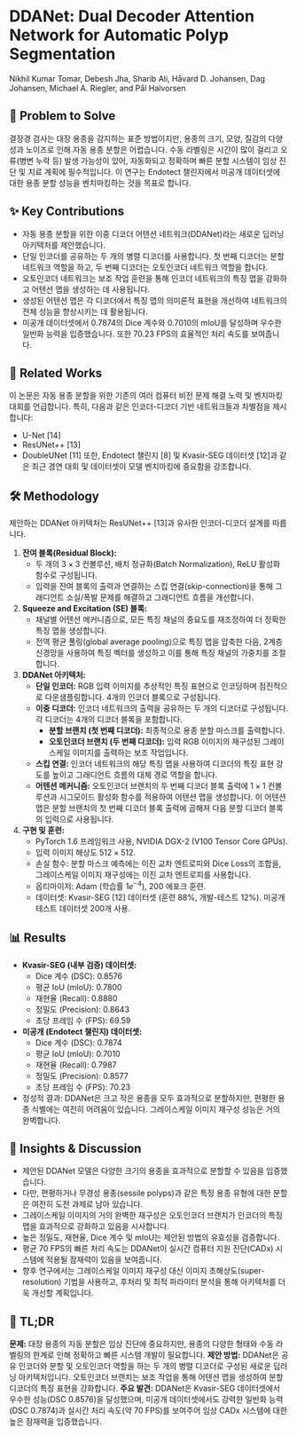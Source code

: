 # DDANet: Dual Decoder Attention Network for Automatic Polyp Segmentation

Nikhil Kumar Tomar, Debesh Jha, Sharib Ali, Håvard D. Johansen, Dag Johansen, Michael A. Riegler, and Pål Halvorsen

## 🧩 Problem to Solve

결장경 검사는 대장 용종을 감지하는 표준 방법이지만, 용종의 크기, 모양, 질감의 다양성과 노이즈로 인해 자동 용종 분할은 어렵습니다. 수동 라벨링은 시간이 많이 걸리고 오류(병변 누락 등) 발생 가능성이 있어, 자동화되고 정확하며 빠른 분할 시스템이 임상 진단 및 치료 계획에 필수적입니다. 이 연구는 Endotect 챌린지에서 미공개 데이터셋에 대한 용종 분할 성능을 벤치마킹하는 것을 목표로 합니다.

## ✨ Key Contributions

- 자동 용종 분할을 위한 이중 디코더 어텐션 네트워크(DDANet)라는 새로운 딥러닝 아키텍처를 제안했습니다.
- 단일 인코더를 공유하는 두 개의 병렬 디코더를 사용합니다. 첫 번째 디코더는 분할 네트워크 역할을 하고, 두 번째 디코더는 오토인코더 네트워크 역할을 합니다.
- 오토인코더 네트워크는 보조 작업 훈련을 통해 인코더 네트워크의 특징 맵을 강화하고 어텐션 맵을 생성하는 데 사용됩니다.
- 생성된 어텐션 맵은 각 디코더에서 특징 맵의 의미론적 표현을 개선하여 네트워크의 전체 성능을 향상시키는 데 활용됩니다.
- 미공개 데이터셋에서 0.7874의 Dice 계수와 0.7010의 mIoU를 달성하며 우수한 일반화 능력을 입증했습니다. 또한 70.23 FPS의 효율적인 처리 속도를 보여줍니다.

## 📎 Related Works

이 논문은 자동 용종 분할을 위한 기존의 여러 컴퓨터 비전 문제 해결 노력 및 벤치마킹 대회를 언급합니다. 특히, 다음과 같은 인코더-디코더 기반 네트워크들과 차별점을 제시합니다:

- U-Net [14]
- ResUNet++ [13]
- DoubleUNet [11]
  또한, Endotect 챌린지 [8] 및 Kvasir-SEG 데이터셋 [12]과 같은 최근 경연 대회 및 데이터셋이 모델 벤치마킹에 중요함을 강조합니다.

## 🛠️ Methodology

제안하는 DDANet 아키텍처는 ResUNet++ [13]과 유사한 인코더-디코더 설계를 따릅니다.

1. **잔여 블록(Residual Block):**
   - 두 개의 $3 \times 3$ 컨볼루션, 배치 정규화(Batch Normalization), ReLU 활성화 함수로 구성됩니다.
   - 입력을 잔여 블록의 출력과 연결하는 스킵 연결(skip-connection)을 통해 그래디언트 소실/폭발 문제를 해결하고 그래디언트 흐름을 개선합니다.
2. **Squeeze and Excitation (SE) 블록:**
   - 채널별 어텐션 메커니즘으로, 모든 특징 채널의 중요도를 재조정하여 더 정확한 특징 맵을 생성합니다.
   - 전역 평균 풀링(global average pooling)으로 특징 맵을 압축한 다음, 2계층 신경망을 사용하여 특징 벡터를 생성하고 이를 통해 특징 채널의 가중치를 조절합니다.
3. **DDANet 아키텍처:**
   - **단일 인코더:** RGB 입력 이미지를 추상적인 특징 표현으로 인코딩하며 점진적으로 다운샘플링합니다. 4개의 인코더 블록으로 구성됩니다.
   - **이중 디코더:** 인코더 네트워크의 출력을 공유하는 두 개의 디코더로 구성됩니다. 각 디코더는 4개의 디코더 블록을 포함합니다.
     - **분할 브랜치 (첫 번째 디코더):** 최종적으로 용종 분할 마스크를 출력합니다.
     - **오토인코더 브랜치 (두 번째 디코더):** 입력 RGB 이미지의 재구성된 그레이스케일 이미지를 출력하는 보조 작업입니다.
   - **스킵 연결:** 인코더 네트워크의 해당 특징 맵을 사용하여 디코더의 특징 표현 강도를 높이고 그래디언트 흐름의 대체 경로 역할을 합니다.
   - **어텐션 메커니즘:** 오토인코더 브랜치의 두 번째 디코더 블록 출력에 $1 \times 1$ 컨볼루션과 시그모이드 활성화 함수를 적용하여 어텐션 맵을 생성합니다. 이 어텐션 맵은 분할 브랜치의 첫 번째 디코더 블록 출력에 곱해져 다음 분할 디코더 블록의 입력으로 사용됩니다.
4. **구현 및 훈련:**
   - PyTorch 1.6 프레임워크 사용, NVIDIA DGX-2 (V100 Tensor Core GPUs).
   - 입력 이미지 해상도 $512 \times 512$.
   - 손실 함수: 분할 마스크 예측에는 이진 교차 엔트로피와 Dice Loss의 조합을, 그레이스케일 이미지 재구성에는 이진 교차 엔트로피를 사용합니다.
   - 옵티마이저: Adam (학습률 $1e^{-4}$), 200 에포크 훈련.
   - 데이터셋: Kvasir-SEG [12] 데이터셋 (훈련 88%, 개발-테스트 12%). 미공개 테스트 데이터셋 200개 사용.

## 📊 Results

- **Kvasir-SEG (내부 검증) 데이터셋:**
  - Dice 계수 (DSC): 0.8576
  - 평균 IoU (mIoU): 0.7800
  - 재현율 (Recall): 0.8880
  - 정밀도 (Precision): 0.8643
  - 초당 프레임 수 (FPS): 69.59
- **미공개 (Endotect 챌린지) 데이터셋:**
  - Dice 계수 (DSC): 0.7874
  - 평균 IoU (mIoU): 0.7010
  - 재현율 (Recall): 0.7987
  - 정밀도 (Precision): 0.8577
  - 초당 프레임 수 (FPS): 70.23
- 정성적 결과: DDANet은 크고 작은 용종을 모두 효과적으로 분할하지만, 편평한 용종 식별에는 여전히 어려움이 있습니다. 그레이스케일 이미지 재구성 성능은 거의 완벽합니다.

## 🧠 Insights & Discussion

- 제안된 DDANet 모델은 다양한 크기의 용종을 효과적으로 분할할 수 있음을 입증했습니다.
- 다만, 편평하거나 무경성 용종(sessile polyps)과 같은 특정 용종 유형에 대한 분할은 여전히 도전 과제로 남아 있습니다.
- 그레이스케일 이미지의 거의 완벽한 재구성은 오토인코더 브랜치가 인코더의 특징 맵을 효과적으로 강화하고 있음을 시사합니다.
- 높은 정밀도, 재현율, Dice 계수 및 mIoU는 제안된 방법의 유효성을 검증합니다.
- 평균 70 FPS의 빠른 처리 속도는 DDANet이 실시간 컴퓨터 지원 진단(CADx) 시스템에 적용될 잠재력이 있음을 보여줍니다.
- 향후 연구에서는 그레이스케일 이미지 재구성 대신 이미지 초해상도(super-resolution) 기법을 사용하고, 후처리 및 최적 파라미터 분석을 통해 아키텍처를 더욱 개선할 계획입니다.

## 📌 TL;DR

**문제:** 대장 용종의 자동 분할은 임상 진단에 중요하지만, 용종의 다양한 형태와 수동 라벨링의 한계로 인해 정확하고 빠른 시스템 개발이 필요합니다.
**제안 방법:** DDANet은 공유 인코더와 분할 및 오토인코더 역할을 하는 두 개의 병렬 디코더로 구성된 새로운 딥러닝 아키텍처입니다. 오토인코더 브랜치는 보조 작업을 통해 어텐션 맵을 생성하여 분할 디코더의 특징 표현을 강화합니다.
**주요 발견:** DDANet은 Kvasir-SEG 데이터셋에서 우수한 성능(DSC 0.8576)을 달성했으며, 미공개 데이터셋에서도 강력한 일반화 능력(DSC 0.7874)과 실시간 처리 속도(약 70 FPS)를 보여주어 임상 CADx 시스템에 대한 높은 잠재력을 입증했습니다.
